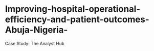 # Improving-hospital-operational-efficiency-and-patient-outcomes-Abuja-Nigeria-
Case Study: The Analyst Hub
